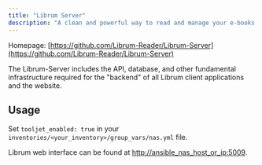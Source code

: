 ```yaml
---
title: "Librum Server"
description: "A clean and powerful way to read and manage your e-books on any device."
---
```


Homepage: [https://github.com/Librum-Reader/Librum-Server](https://github.com/Librum-Reader/Librum-Server)

The Librum-Server includes the API, database, and other fundamental infrastructure required for the "backend" of all Librum client applications and the website.

## Usage

Set `tooljet_enabled: true` in your `inventories/<your_inventory>/group_vars/nas.yml` file.

Librum web interface can be found at [http://ansible_nas_host_or_ip:5009](http://ansible_nas_host_or_ip:5009).
